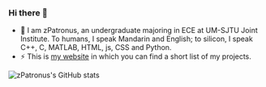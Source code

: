 ### Hi there 👋

- 🔭 I am zPatronus, an undergraduate majoring in ECE at UM-SJTU Joint Institute. To humans, I speak Mandarin and English; to silicon, I speak C++, C, MATLAB, HTML, js, CSS and Python.
- ⚡ This is [my website](https://zpatronus.top/) in which you can find a short list of my projects.

![zPatronus's GitHub stats](https://github-readme-stats.vercel.app/api?username=zijunhz&count_private=true&show_icons=true&theme=dark)

<!--
**zijunhz/zijunhz** is a ✨ _special_ ✨ repository because its `README.md` (this file) appears on your GitHub profile.

Here are some ideas to get you started:

- 🔭 I’m currently working on ...
- 🌱 I’m currently learning ...
- 👯 I’m looking to collaborate on ...
- 🤔 I’m looking for help with ...
- 💬 Ask me about ...
- 📫 How to reach me: ...
- 😄 Pronouns: ...
- ⚡ Fun fact: ...
-->
